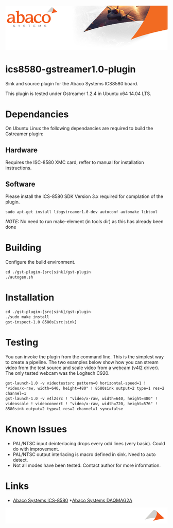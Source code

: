 ![Abaco stripe](abaco/Abaco_background-1000x275.png)
# ics8580-gstreamer1.0-plugin
Sink and source plugin for the Abaco Systems ICS8580 board.

This plugin is tested under Gstreamer 1.2.4 in Ubuntu x64 14.04 LTS.
# Dependancies
On Ubuntu Linux the following dependancies are required to build the Gstreamer plugin:
## Hardware
Requires the ISC-8580 XMC card, reffer to manual for installation instructions.
## Software
Please install the ICS-8580 SDK Version 3.x required for complation of the plugin.

```
sudo apt-get install libgstreamer1.0-dev autoconf automake libtool
```

*NOTE:* No need to run make-element (in tools dir) as this has already been done
# Building
Configure the build environment.
```
cd ./gst-plugin-[src|sink]/gst-plugin
./autogen.sh
```
# Installation
```
cd ./gst-plugin-[src|sink]/gst-plugin
./sudo make install
gst-inspect-1.0 8580s[src|sink]
```
# Testing
You can invoke the plugin from the command line. This is the simplest way to create a pipeline. The two examples below show how you can stream video from the test source and scale video from a webcam (v4l2 driver). The only tested webcam was the Logitech C920.
```
gst-launch-1.0 -v videotestsrc pattern=0 horizontal-speed=1 ! "video/x-raw, width=640, height=480" ! 8580sink output=2 type=1 res=2 channel=1
gst-launch-1.0 -v v4l2src ! "video/x-raw, width=640, height=480" ! videoscale ! videoconvert ! "video/x-raw, width=720, height=576" ! 8580sink output=2 type=1 res=2 channel=1 sync=false
```
# Known Issues
* PAL/NTSC input deinterlacing drops every odd lines (very basic). Could do with improvement.
* PAL/NTSC output interlacing is macro defined in sink. Need to auto detect.
* Not all modes have been tested. Contact author for more information.

# Links
* [Abaco Systems ICS-8580](https://www.abaco.com/products/ics-8580-video-compression-board)
*[Abaco Systems DAQMAG2A](https://www.abaco.com/products/daqmag2a-rugged-display-computer)

![Abaco footer](abaco/Abaco%20Footer1000x100.png)

